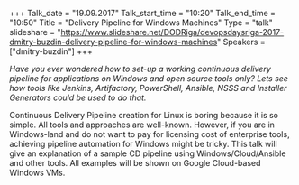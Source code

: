 +++
Talk_date = "19.09.2017"
Talk_start_time = "10:20"
Talk_end_time = "10:50"
Title = "Delivery Pipeline for Windows Machines"
Type = "talk"
slideshare = "https://www.slideshare.net/DODRiga/devopsdaysriga-2017-dmitry-buzdin-delivery-pipeline-for-windows-machines"
Speakers = ["dmitry-buzdin"]
+++

<p><em>Have you ever wondered how to set-up a working continuous delivery pipeline for applications on Windows and open source tools only? Lets see how tools like Jenkins, Artifactory, PowerShell, Ansible, NSSS and Installer Generators could be used to do that. </em></p>

<p>Continuous Delivery Pipeline creation for Linux is boring because it is so simple. All tools and approaches are well-known. However, if you are in Windows-land and do not want to pay for licensing cost of enterprise tools, achieving pipeline automation for Windows might be tricky. This talk will give an explanation of a sample CD pipeline using Windows/Cloud/Ansible and other tools. All examples will be shown on Google Cloud-based Windows VMs.</p>